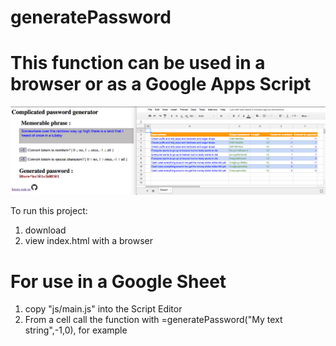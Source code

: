 # generatePassword
# This function can be used in a browser or as a Google Apps Script
![Screenshots](/img/web-and-sheet-screens.png?raw=true "Uses")

To run this project:

1. download
2. view index.html with a browser

# For use in a Google Sheet 
1. copy "js/main.js" into the Script Editor
2. From a cell call the function with =generatePassword("My text string",-1,0), for example
